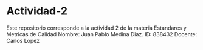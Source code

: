 # Actividad-2
Este repositorio corresponde a la actividad 2 de la materia Estandares y Metricas de Calidad
Nombre: Juan Pablo Medina Diaz.
ID: 838432
Docente: Carlos Lopez

